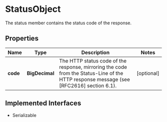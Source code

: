 

# StatusObject

The status member contains the status code of the response.

## Properties

Name | Type | Description | Notes
------------ | ------------- | ------------- | -------------
**code** | **BigDecimal** | The HTTP status code of the response, mirroring the code from the Status-Line of the HTTP response message (see [RFC2616] section 6.1). |  [optional]


## Implemented Interfaces

* Serializable


